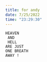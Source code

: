 ```yaml
---
title: for andy
date: 7/25/2022
time: "23:29:30"
---
```


```
HEAVEN
 AND
 HELL
ARE JUST
ONE BREATH
AWAY !
```

